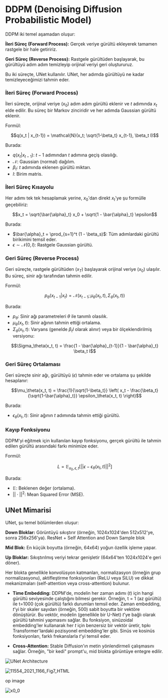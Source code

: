 # DDPM (Denoising Diffusion Probabilistic Model)

DDPM iki temel aşamadan oluşur:

**İleri Süreç (Forward Process):** Gerçek veriye gürültü ekleyerek tamamen rastgele bir hale getiririz.

**Geri Süreç (Reverse Process):** Rastgele gürültüden başlayarak, bu gürültüyü adım adım temizleyip orijinal veriyi geri oluştururuz.

Bu iki süreçte, UNet kullanılır. UNet, her adımda gürültüyü ne kadar temizleyeceğimizi tahmin eder.

### İleri Süreç (Forward Process)

İleri süreçte, orijinal veriye ($x_0$) adım adım gürültü eklenir ve $t$ adımında $x_t$ elde edilir. Bu süreç bir Markov zinciridir ve her adımda Gaussian gürültü eklenir.

Formül:

$$q(x_t | x_{t-1}) = \mathcal{N}(x_t; \sqrt{1-\beta_t} x_{t-1}, \beta_t I)$$

Burada:
- $q(x_t | x_{t-1})$: $t-1$ adımından $t$ adımına geçiş olasılığı.
- $\mathcal{N}$: Gaussian (normal) dağılım.
- $\beta_t$: $t$ adımında eklenen gürültü miktarı.
- $I$: Birim matris.

### İleri Süreç Kısayolu

Her adımı tek tek hesaplamak yerine, $x_0$'dan direkt $x_t$'ye şu formülle geçebiliriz:

$$x_t = \sqrt{\bar{\alpha}_t} x_0 + \sqrt{1 - \bar{\alpha}_t} \epsilon$$

Burada:
- $\bar{\alpha}_t = \prod_{s=1}^t (1 - \beta_s)$: Tüm adımlardaki gürültü birikimini temsil eder.
- $\epsilon \sim \mathcal{N}(0, I)$: Rastgele Gaussian gürültü.


### Geri Süreç (Reverse Process)

Geri süreçte, rastgele gürültüden ($x_T$) başlayarak orijinal veriye ($x_0$) ulaşılır. Bu süreç, sinir ağı tarafından tahmin edilir.

Formül:

$$p_\theta(x_{t-1} | x_t) = \mathcal{N}(x_{t-1}; \mu_\theta(x_t, t), \Sigma_\theta(x_t, t))$$

Burada:
- $p_\theta$: Sinir ağı parametreleri $\theta$ ile tanımlı olasılık.
- $\mu_\theta(x_t, t)$: Sinir ağının tahmin ettiği ortalama.
- $\Sigma_\theta(x_t, t)$: Varyans (genelde $\beta_t I$ olarak alınır) veya bir ölçeklendirilmiş versiyonu:

$$\Sigma_\theta(x_t, t) = \frac{1 - \bar{\alpha}_{t-1}}{1 - \bar{\alpha}_t} \beta_t I$$


### Geri Süreç Ortalaması

Geri süreçte sinir ağı, gürültüyü ($\epsilon$) tahmin eder ve ortalama şu şekilde hesaplanır:

$$\mu_\theta(x_t, t) = \frac{1}{\sqrt{1-\beta_t}} \left( x_t - \frac{\beta_t}{\sqrt{1-\bar{\alpha}_t}} \epsilon_\theta(x_t, t) \right)$$

Burada:
- $\epsilon_\theta(x_t, t)$: Sinir ağının $t$ adımında tahmin ettiği gürültü.

### Kayıp Fonksiyonu

DDPM'yi eğitmek için kullanılan kayıp fonksiyonu, gerçek gürültü ile tahmin edilen gürültü arasındaki farkı minimize eder.

Formül:

$$L = \mathbb{E}_{x_0, \epsilon, t} \left[ || \epsilon - \epsilon_\theta(x_t, t) ||^2 \right]$$

Burada:
- $\mathbb{E}$: Beklenen değer (ortalama).
- $|| \cdot ||^2$: Mean Squared Error (MSE).

## UNet Mimarisi

UNet, şu temel bölümlerden oluşur:

**Down Bloklar:** Görüntüyü sıkıştırır (örneğin, 1024x1024'den 512x512'ye, sonra 256x256'ya). ResNet + Self Attention and Down Sample blok

**Mid Blok:** En küçük boyutta (örneğin, 64x64) yoğun özellik işleme yapar.

**Up Bloklar:** Sıkıştırılmış veriyi tekrar genişletir (64x64'ten 1024x1024'e geri döner).

Her blokta genellikle konvolüsyon katmanları, normalizasyon (örneğin grup normalizasyonu), aktifleştirme fonksiyonları (ReLU veya SiLU) ve dikkat mekanizmaları (self-attention veya cross-attention) bulunur.

- **Time Embedding:** DDPM'de, modelin her zaman adımı ($t$) için hangi gürültü seviyesinde çalıştığını bilmesi gerekir. Örneğin, t = 1 (az gürültü) ile t=1000 (çok gürültü) farklı durumları temsil eder. Zaman embedding, $t$'yi bir skaler sayıdan (örneğin, 500) sabit boyutta bir vektöre dönüştürür. Bu vektör, modelin (genellikle bir U-Net) $t$'ye bağlı olarak gürültü tahmini yapmasını sağlar. Bu fonksiyon, sinüzoidal embedding'ler kullanarak her $t$ için benzersiz bir vektör üretir, tıpkı Transformer'lardaki pozisyonel embedding'ler gibi. Sinüs ve kosinüs fonksiyonları, farklı frekanslarla $t$'yi temsil eder.

- **Cross-Attention:** Stable Diffusion'ın metin yönlendirmeli çalışmasını sağlar. Örneğin, "bir kedi" prompt'u, mid blokta görüntüye entegre edilir.

![UNet Architecture](https://media.springernature.com/lw685/springer-static/image/art%3A10.1007%2Fs11554-021-01166-z/MediaObjects/11554_2021_1166_Fig7_HTML.png)

![11554_2021_1166_Fig7_HTML](https://github.com/user-attachments/assets/d5ebb8f1-d9ab-4a2a-bf9d-4601dfbe3c35)

op image

![x0_0](https://github.com/user-attachments/assets/ea659824-e7c3-463a-9906-c322bdf9197f)

